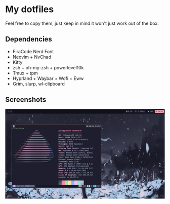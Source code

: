 # My dotfiles

Feel free to copy them, just keep in mind it won't just work out of the box.

## Dependencies

* FiraCode Nerd Font
* Neovim + NvChad
* Kitty
* zsh + oh-my-zsh + powerlevel10k
* Tmux + tpm
* Hyprland + Waybar + Wofi + Eww
* Grim, slurp, wl-clipboard

## Screenshots

![Desktop](./screenshots/screenshot-2025-09-28-181100.png)
